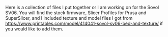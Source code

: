 Here is a collection of files I put together or I am working on for the Sovol SV06. You will find the stock firmware, Slicer Profiles for Prusa and SuperSlicer, and I included texture and model files I got from https://www.printables.com/model/414041-sovol-sv06-bed-and-texture/ if you would like to add them.
